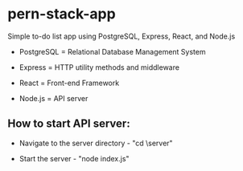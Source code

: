 # pern-stack-app

Simple to-do list app using PostgreSQL, Express, React, and Node.js

-   PostgreSQL = Relational Database Management System

-   Express = HTTP utility methods and middleware

-   React = Front-end Framework

-   Node.js = API server

## How to start API server:

-   Navigate to the server directory - "cd \server"

-   Start the server - "node index.js"
